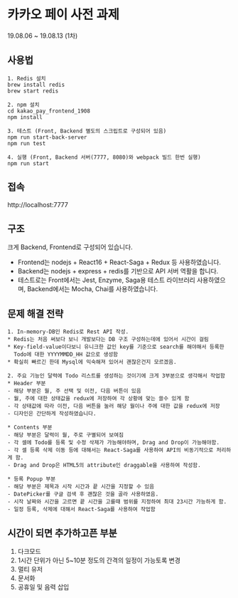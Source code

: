 # 카카오 페이 사전 과제 
19.08.06 ~ 19.08.13 (1차)

## 사용법
~~~
1. Redis 설치
brew install redis
brew start redis

2. npm 설치
cd kakao_pay_frontend_1908
npm install

3. 테스트 (Front, Backend 별도의 스크립트로 구성되어 있음)
npm run start-back-server
npm run test

4. 실행 (Front, Backend 서버(7777, 8080)와 webpack 빌드 한번 실행)
npm run start
~~~

## 접속
http://localhost:7777

## 구조

크게 Backend, Frontend로 구성되어 있습니다.
* Frontend는 nodejs + React16 + React-Saga + Redux 등 사용하였습니다.
* Backend는 nodejs + express + redis를 기반으로 API 서버 역활을 합니다.
* 테스트로는 Front에서는 Jest, Enzyme, Saga용 테스트 라이브러리 사용하였으며, 
Backend에서는 Mocha, Chai를 사용하였습니다.

## 문제 해결 전략
~~~
1. In-memory-DB인 Redis로 Rest API 작성.
* Redis는 처음 써보다 보니 개발보다는 DB 구조 구성하는데에 있어서 시간이 걸림
* Key-field-value이다보니 유니크한 값인 key를 기준으로 search를 해야해서 등록한 
  Todo에 대한 YYYYMMDD_HH 값으로 생성함
* 확실히 빠르긴 한데 Mysql에 익숙해져 있어서 괜찮은건지 모르겠음.   

2. 주요 기능인 달력에 Todo 리스트를 생성하는 것이기에 크게 3부분으로 생각해서 작업함
* Header 부분
- 해당 부분은 월, 주 선택 및 이전, 다음 버튼이 있음
- 월, 주에 대한 상태값을 redux에 저장하여 각 상황에 맞는 쓸수 있게 함
- 각 상태값에 따라 이전, 다음 버튼을 눌러 해당 월이나 주에 대한 값을 redux에 저장
- 디자인은 간단하게 작성하였습니다.

* Contents 부분
- 해당 부분은 달력이 월, 주로 구별되어 보여짐
- 각 셀에 Todo를 등록 및 수정 삭제가 가능해야하며, Drag and Drop이 가능해야함.
- 각 셀 등록 삭제 이동 등에 대해서는 React-Saga를 사용하여 API의 비동기적으로 처리하게 함.
- Drag and Drop은 HTML5의 attribute인 draggable을 사용하여 작성함.

* 등록 Popup 부분
- 해당 부분은 제목과 시작 시간과 끝 시간을 지정할 수 있음
- DatePicker를 구글 검색 후 괜찮은 것을 골라 사용하였음.
- 시작 날짜와 시간을 고르면 끝 시간을 고를때 범위를 지정하여 최대 23시간 가능하게 함.
- 일정 등록, 삭제에 대해서 React-Saga를 사용하여 작업함
~~~

## 시간이 되면 추가하고픈 부분
1. 다크모드
2. 1시간 단위가 아닌 5~10분 정도의 간격의 일정이 가능토록 변경
3. 멀티 유저
4. 문서화 
5. 공휴일 및 음력 삽입
